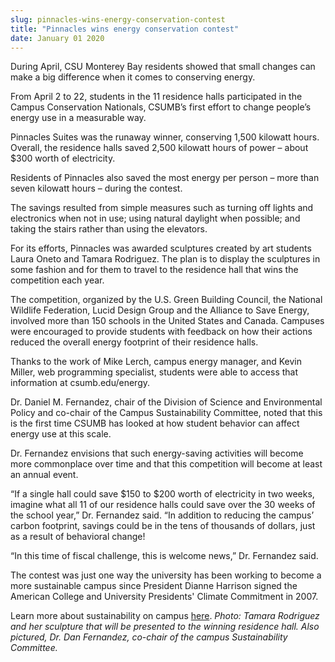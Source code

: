```yaml
---
slug: pinnacles-wins-energy-conservation-contest
title: "Pinnacles wins energy conservation contest"
date: January 01 2020
---
```


 
<p>
  During April, CSU Monterey Bay residents showed that small changes can make a
  big difference when it comes to conserving energy.
</p>
<p>
  From April 2 to 22, students in the 11 residence halls participated in the
  Campus Conservation Nationals, CSUMB’s first effort to change people’s energy
  use in a measurable way.
</p>
<p>
  Pinnacles Suites was the runaway winner, conserving 1,500 kilowatt hours.
  Overall, the residence halls saved 2,500 kilowatt hours of power – about $300
  worth of electricity.
</p>
<p>
  Residents of Pinnacles also saved the most energy per person – more than seven
  kilowatt hours – during the contest.
</p>
<p>
  The savings resulted from simple measures such as turning off lights and
  electronics when not in use; using natural daylight when possible; and taking
  the stairs rather than using the elevators.
</p>
<p>
  For its efforts, Pinnacles was awarded sculptures created by art students
  Laura Oneto and Tamara Rodriguez. The plan is to display the sculptures in
  some fashion and for them to travel to the residence hall that wins the
  competition each year.
</p>
<p>
  The competition, organized by the U.S. Green Building Council, the National
  Wildlife Federation, Lucid Design Group and the Alliance to Save Energy,
  involved more than 150 schools in the United States and Canada. Campuses were
  encouraged to provide students with feedback on how their actions reduced the
  overall energy footprint of their residence halls.
</p>
<p>
  Thanks to the work of Mike Lerch, campus energy manager, and Kevin Miller, web
  programming specialist, students were able to access that information at
  csumb.edu/energy.
</p>
<p>
  Dr. Daniel M. Fernandez, chair of the Division of Science and Environmental
  Policy and co-chair of the Campus Sustainability Committee, noted that this is
  the first time CSUMB has looked at how student behavior can affect energy use
  at this scale.
</p>
<p>
  Dr. Fernandez envisions that such energy-saving activities will become more
  commonplace over time and that this competition will become at least an annual
  event.
</p>
<p>
  “If a single hall could save $150 to $200 worth of electricity in two weeks,
  imagine what all 11 of our residence halls could save over the 30 weeks of the
  school year,” Dr. Fernandez said. “In addition to reducing the campus’ carbon
  footprint, savings could be in the tens of thousands of dollars, just as a
  result of behavioral change!
</p>
<p>
  “In this time of fiscal challenge, this is welcome news,” Dr. Fernandez said.
</p>
<p>
  The contest was just one way the university has been working to become a more
  sustainable campus since President Dianne Harrison signed the American College
  and University Presidents' Climate Commitment in 2007.
</p>
<p>
  Learn more about sustainability on campus
  <a href="https://csumb.edu/sustainability.">here</a>.
  <em
    >Photo: Tamara Rodriguez and her sculpture that will be presented to the
    winning residence hall. Also pictured, Dr. Dan Fernandez, co-chair of the
    campus Sustainability Committee.</em
  >
</p>
 
